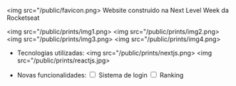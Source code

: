 <img src="/public/favicon.png>
Website construído na Next Level Week da Rocketseat 

<img src="/public/prints/img1.png>
<img src="/public/prints/img2.png>
<img src="/public/prints/img3.png>
<img src="/public/prints/img4.png>

- Tecnologias utilizadas:
<img src="/public/prints/nextjs.png>
<img src="/public/prints/reactjs.jpg>

- Novas funcionalidades:
<input type="checkbox"> Sistema de login
<input type="checkbox"> Ranking
